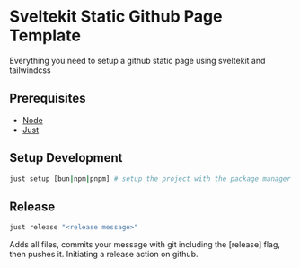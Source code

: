 # Sveltekit Static Github Page Template

Everything you need to setup a github static page using sveltekit and tailwindcss

## Prerequisites
- [Node](https://nodejs.org/en/download)
- [Just](https://github.com/casey/just)

## Setup Development
```bash
just setup [bun|npm|pnpm] # setup the project with the package manager of your choice, defaults to bun   
```

## Release
```bash
just release "<release message>"
```
Adds all files, commits your message with git including the [release] flag, then pushes it. Initiating a release action on github.
